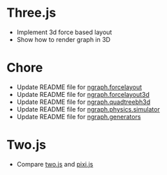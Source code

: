 # Three.js
* Implement 3d force based layout
* Show how to render graph in 3D

# Chore
* Update README file for [ngraph.forcelayout](https://github.com/anvaka/ngraph.forcelayout)
* Update README file for [ngraph.forcelayout3d](https://github.com/anvaka/ngraph.forcelayout3d)
* Update README file for [ngraph.quadtreebh3d](https://github.com/anvaka/ngraph.quadtreebh3d)
* Update README file for [ngraph.physics.simulator](https://github.com/anvaka/ngraph.physics.simulator)
* Update README file for [ngraph.generators](https://github.com/anvaka/ngraph.generators)

# Two.js
* Compare [two.js](https://github.com/jonobr1/two.js) and [pixi.js](https://github.com/GoodBoyDigital/pixi.js)

